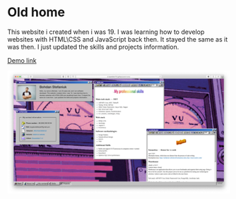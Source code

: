 # Old home

This website i created when i was 19. I was learning how to develop websites with HTML\CSS and JavaScript back then. It stayed the same as it was then. I just updated the skills and projects information.

[Demo link](https://teamkiller7112.github.io/old-home/)

![demo](assets/demo.png)

 

